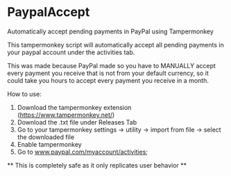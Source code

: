 # PaypalAccept
Automatically accept pending payments in PayPal using Tampermonkey


This tampermonkey script will automatically accept all pending payments in your paypal account under the activities tab.

This was made because PayPal made so you have to MANUALLY accept every payment you receive that is not from your default currency, 
so it could take you hours to accept every payment you receive in a month.

How to use:

1. Download the tampermonkey extension (https://www.tampermonkey.net/)
2. Download the .txt file under Releases Tab
3. Go to your tampermonkey settings -> utility -> import from file -> select the downloaded file
4. Enable tampermonkey
5. Go to www.paypal.com/myaccount/activities;


** This is completely safe as it only replicates user behavior **
